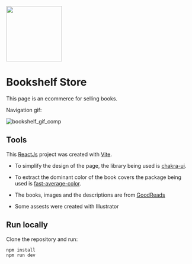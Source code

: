<img src="https://user-images.githubusercontent.com/71737227/217620423-062f4a6a-8d62-4efd-9af7-2b9ddb9c4f78.svg" width="150" height="150">

# Bookshelf Store

This page is an ecommerce for selling books.

Navigation gif:

![bookshelf_gif_comp](https://user-images.githubusercontent.com/71737227/220785699-b0a29af2-8d58-4a08-b61d-a37c13da5794.gif)

## Tools

This [ReactJs](https://reactjs.org/) project was created with [Vite](https://vitejs.dev/).

- To simplify the design of the page, the library being used is [chakra-ui](https://chakra-ui.com/).

- To extract the dominant color of the book covers the package being used is [fast-average-color](https://www.npmjs.com/package/fast-average-color).

- The books, images and the descriptions are from [GoodReads](https://www.goodreads.com/)

- Some assests were created with Illustrator

## Run locally

Clone the repository and run:

```
npm install
npm run dev
```

